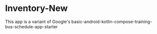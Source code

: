 # Inventory-New
This app is a variant of Google's basic-android-kotlin-compose-training-bus-schedule-app-starter
